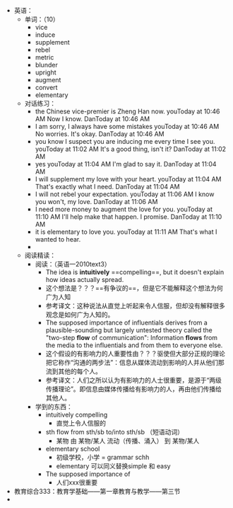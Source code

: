 - 英语：
	- 单词：（10）
		- vice
		- induce
		- supplement
		- rebel
		- metric
		- blunder
		- upright
		- augment
		- convert
		- elementary
	- 对话练习：
		- the Chinese vice-premier is Zheng Han now.
		  youToday at 10:46 AM
		  Now I know.
		  DanToday at 10:46 AM
		- I am sorry, I always have some mistakes
		  youToday at 10:46 AM
		  No worries. It's okay.
		  DanToday at 10:46 AM
		- you know I suspect you are inducing me every time I see you.
		  youToday at 11:02 AM
		  It's a good thing, isn't it?
		  DanToday at 11:02 AM
		- yes
		  youToday at 11:04 AM
		  I'm glad to say it.
		  DanToday at 11:04 AM
		- I will supplement my love with your heart.
		  youToday at 11:04 AM
		  That's exactly what I need.
		  DanToday at 11:04 AM
		- I will not rebel your expectation.
		  youToday at 11:06 AM
		  I know you won't, my love.
		  DanToday at 11:06 AM
		- I need more money to augment the love for you.
		  youToday at 11:10 AM
		  I'll help make that happen. I promise.
		  DanToday at 11:10 AM
		- it is elementary to love you.
		  youToday at 11:11 AM
		  That's what I wanted to hear.
		-
	- 阅读精读：
		- 阅读：（英语一2010text3）
			- The idea is **intuitively** ==compelling==, but it doesn't explain how ideas actually spread.
			- 这个想法是？？？==有争议的==，但是它不能解释这个想法为何广为人知
			- 参考译文：这种说法从直觉上听起来令人信服，但却没有解释很多观念是如何广为人知的。
			- The supposed importance of influentials derives from a plausible-sounding but largely untested theory called the "two-step **flow** of communication": Information **flows** from the media to the influentials and from them to everyone else.
			- 这个假设的有影响力的人重要性由？？？驱使但大部分正规的理论把它称作“沟通的两步法”：信息从媒体流动到影响的人并从他们那流到其他的每个人。
			- 参考译文：人们之所以认为有影响力的人士很重要，是源于“两级传播理论”。即信息由媒体传播给有影响力的人，再由他们传播给其他人。
		- 学到的东西：
			- intuitively compelling
				- 直觉上令人信服的
			- sth flow from sth/sb to/into sth/sb （短语动词）
				- 某物   由   某物/某人   流动（传播、涌入） 到 某物/某人
			- elementary  school
				- 初级学校，小学 = grammar schh
				- elementary 可以同义替换simple 和 easy
			- The supposed importance of
				- 人们xxx很重要
- 教育综合333：教育学基础——第一章教育与教学——第三节
-